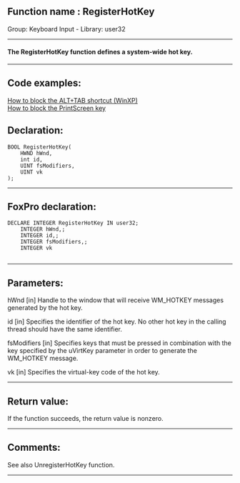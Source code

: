 
## Function name : RegisterHotKey
Group: Keyboard Input - Library: user32    
***  


#### The RegisterHotKey function defines a system-wide hot key. 
***  


## Code examples:
[How to block the ALT+TAB shortcut (WinXP)](../../samples/sample_432.md)  
[How to block the PrintScreen key](../../samples/sample_489.md)  

## Declaration:
```foxpro  
BOOL RegisterHotKey(
	HWND hWnd,
	int id,
	UINT fsModifiers,
	UINT vk
);  
```  
***  


## FoxPro declaration:
```foxpro  
DECLARE INTEGER RegisterHotKey IN user32;
	INTEGER hWnd,;
	INTEGER id,;
	INTEGER fsModifiers,;
	INTEGER vk
  
```  
***  


## Parameters:
hWnd
[in] Handle to the window that will receive WM_HOTKEY messages generated by the hot key. 

id
[in] Specifies the identifier of the hot key. No other hot key in the calling thread should have the same identifier.

fsModifiers
[in] Specifies keys that must be pressed in combination with the key specified by the uVirtKey parameter in order to generate the WM_HOTKEY message.

vk
[in] Specifies the virtual-key code of the hot key.  
***  


## Return value:
If the function succeeds, the return value is nonzero.  
***  


## Comments:
See also UnregisterHotKey function.  
  
***  

